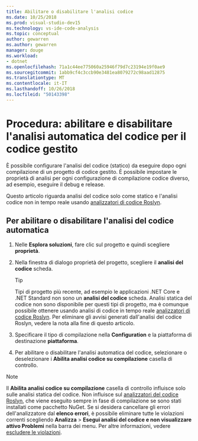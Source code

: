 ```yaml
---
title: Abilitare o disabilitare l'analisi codice
ms.date: 10/25/2018
ms.prod: visual-studio-dev15
ms.technology: vs-ide-code-analysis
ms.topic: conceptual
author: gewarren
ms.author: gewarren
manager: douge
ms.workload:
- dotnet
ms.openlocfilehash: 71a1c44ee775060a25946f79d7c23194e19f0ae9
ms.sourcegitcommit: 1abb9cf4c3ccb90e3481ea8079272c98aad12875
ms.translationtype: MT
ms.contentlocale: it-IT
ms.lasthandoff: 10/26/2018
ms.locfileid: "50143398"
---
```

# <a name="how-to-enable-and-disable-automatic-code-analysis-for-managed-code"></a>Procedura: abilitare e disabilitare l'analisi automatica del codice per il codice gestito

È possibile configurare l'analisi del codice (statico) da eseguire dopo ogni compilazione di un progetto di codice gestito. È possibile impostare le proprietà di analisi per ogni configurazione di compilazione codice diverso, ad esempio, eseguire il debug e release.

Questo articolo riguarda analisi del codice solo come statico e l'analisi codice non in tempo reale usando [analizzatori di codice Roslyn](roslyn-analyzers-overview.md).

## <a name="to-enable-or-disable-automatic-code-analysis"></a>Per abilitare o disabilitare l'analisi del codice automatica

1. Nelle **Esplora soluzioni**, fare clic sul progetto e quindi scegliere **proprietà**.

1. Nella finestra di dialogo proprietà del progetto, scegliere il **analisi del codice** scheda.

   > [!TIP]
   > Tipi di progetto più recente, ad esempio le applicazioni .NET Core e .NET Standard non sono un **analisi del codice** scheda. Analisi statica del codice non sono disponibile per questi tipi di progetto, ma è comunque possibile ottenere usando analisi di codice in tempo reale [analizzatori di codice Roslyn](roslyn-analyzers-overview.md). Per eliminare gli avvisi generati dall'analisi del codice Roslyn, vedere la nota alla fine di questo articolo.

1. Specificare il tipo di compilazione nella **Configuration** e la piattaforma di destinazione **piattaforma**.

1. Per abilitare o disabilitare l'analisi automatica del codice, selezionare o deselezionare i **Abilita analisi codice su compilazione** casella di controllo.

> [!NOTE]
> Il **Abilita analisi codice su compilazione** casella di controllo influisce solo sulle analisi statica del codice. Non influisce sul [analizzatori del codice Roslyn](roslyn-analyzers-overview.md), che viene eseguito sempre in fase di compilazione se sono stati installati come pacchetto NuGet. Se si desidera cancellare gli errori dell'analizzatore dal **elenco errori**, è possibile eliminare tutte le violazioni correnti scegliendo **Analizza** > **Esegui analisi del codice e non visualizzare attivo Problemi** nella barra dei menu. Per altre informazioni, vedere [escludere le violazioni](use-roslyn-analyzers.md#suppress-violations).
